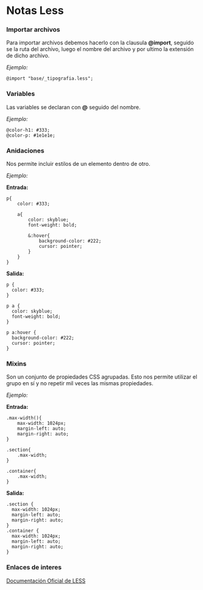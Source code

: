 # Notas Less #


### Importar archivos ###

Para importar archivos debemos hacerlo con la clausula **@import**, seguido se la ruta del archivo, luego el nombre del archivo y por ultimo la extensión de dicho archivo.

*Ejemplo:* <br>

`@import "base/_tipografia.less";`


### Variables ###

Las variables se declaran con **@** seguido del nombre.

*Ejemplo:* <br>

~~~
@color-h1: #333;
@color-p: #1e1e1e;
~~~


### Anidaciones ###

Nos permite incluir estilos de un elemento dentro de otro.

*Ejemplo:* <br>

**Entrada:**

~~~
p{
	color: #333;

	a{
		color: skyblue;
		font-weight: bold;

		&:hover{
			background-color: #222;
			cursor: pointer;			
		}
	}
}
~~~

**Salida:**

~~~
p {
  color: #333;
}

p a {
  color: skyblue;
  font-weight: bold;
}

p a:hover {
  background-color: #222;
  cursor: pointer;
}
~~~


### Mixins ###

Son un conjunto de propiedades CSS agrupadas. Esto nos permite utilizar el grupo en sí y no repetir mil veces las mismas propiedades.

*Ejemplo:* <br>

**Entrada:**

~~~
.max-width(){
	max-width: 1024px;
	margin-left: auto;
	margin-right: auto;
}

.section{
	.max-width;
}

.container{
	.max-width;
}
~~~

**Salida:**

~~~
.section {
  max-width: 1024px;
  margin-left: auto;
  margin-right: auto;
}
.container {
  max-width: 1024px;
  margin-left: auto;
  margin-right: auto;
}
~~~




### Enlaces de interes ###

[Documentación Oficial de LESS](http://lesscss.org/)